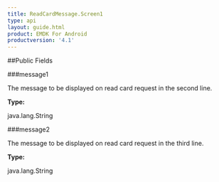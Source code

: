 ```yaml
---
title: ReadCardMessage.Screen1
type: api
layout: guide.html
product: EMDK For Android
productversion: '4.1'
---
```





##Public Fields

###message1

The message to be displayed on read card request in the second line.

**Type:**

java.lang.String

###message2

The message to be displayed on read card request in the third line.

**Type:**

java.lang.String









